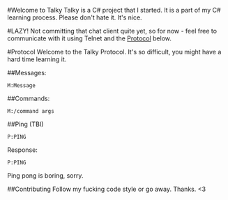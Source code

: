 #Welcome to Talky
Talky is a C# project that I started. It is a part of my C# learning process.
Please don't hate it. It's nice.

#LAZY!
Not committing that chat client quite yet, so for now - feel free to communicate with it
using Telnet and the [Protocol](#protocol) below.

#Protocol
Welcome to the Talky Protocol. It's so difficult, you might have a hard time learning it.

##Messages:

```
M:Message
```

##Commands:

```
M:/command args
```

##Ping (TBI)

```
P:PING
```

Response:

```
P:PING
```

Ping pong is boring, sorry.

##Contributing
Follow my fucking code style or go away. Thanks. <3
